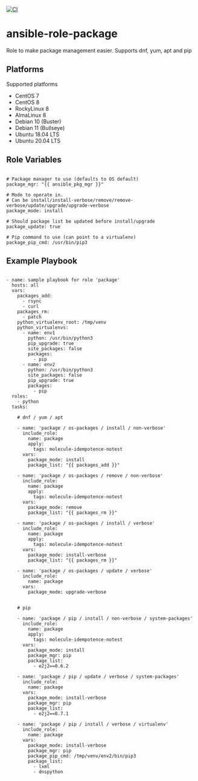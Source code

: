 [![CI](https://github.com/de-it-krachten/ansible-role-package/workflows/CI/badge.svg?event=push)](https://github.com/de-it-krachten/ansible-role-package/actions?query=workflow%3ACI)


# ansible-role-package

Role to make package management easier.
Supports dnf, yum, apt and pip


Platforms
--------------

Supported platforms

- CentOS 7
- CentOS 8
- RockyLinux 8
- AlmaLinux 8
- Debian 10 (Buster)
- Debian 11 (Bullseye)
- Ubuntu 18.04 LTS
- Ubuntu 20.04 LTS



Role Variables
--------------
<pre><code>
# Package manager to use (defaults to OS default)
package_mgr: "{{ ansible_pkg_mgr }}"

# Mode to operate in.
# Can be install/install-verbose/remove/remove-verbose/update/upgrade/upgrade-verbose
package_mode: install

# Should package list be updated before install/upgrade
package_update: true

# Pip command to use (can point to a virtualenv)
package_pip_cmd: /usr/bin/pip3
</pre></code>


Example Playbook
----------------

<pre><code>
- name: sample playbook for role 'package'
  hosts: all
  vars:
    packages_add:
      - rsync
      - curl
    packages_rm:
      - patch
    python_virtualenv_root: /tmp/venv
    python_virtualenvs:
      - name: env1
        python: /usr/bin/python3
        pip_upgrade: true
        site_packages: false
        packages:
          - pip
      - name: env2
        python: /usr/bin/python3
        site_packages: false
        pip_upgrade: true
        packages:
          - pip
  roles:
    - python
  tasks:

    # dnf / yum / apt

    - name: 'package / os-packages / install / non-verbose'
      include_role:
        name: package
        apply:
          tags: molecule-idempotence-notest
      vars:
        package_mode: install
        package_list: "{{ packages_add }}"

    - name: 'package / os-packages / remove / non-verbose'
      include_role:
        name: package
        apply:
          tags: molecule-idempotence-notest
      vars:
        package_mode: remove
        package_list: "{{ packages_rm }}"

    - name: 'package / os-packages / install / verbose'
      include_role:
        name: package
        apply:
          tags: molecule-idempotence-notest
      vars:
        package_mode: install-verbose
        package_list: "{{ packages_rm }}"

    - name: 'package / os-packages / update / verbose'
      include_role:
        name: package
      vars:
        package_mode: upgrade-verbose


    # pip

    - name: 'package / pip / install / non-verbose / system-packages'
      include_role:
        name: package
        apply:
          tags: molecule-idempotence-notest
      vars:
        package_mode: install
        package_mgr: pip
        package_list:
          - e2j2==0.6.2

    - name: 'package / pip / update / verbose / system-packages'
      include_role:
        name: package
      vars:
        package_mode: install-verbose
        package_mgr: pip
        package_list:
          - e2j2==0.7.1

    - name: 'package / pip / install / verbose / virtualenv'
      include_role:
        name: package
      vars:
        package_mode: install-verbose
        package_mgr: pip
        package_pip_cmd: /tmp/venv/env2/bin/pip3
        package_list:
          - lxml
          - dnspython
</pre></code>
